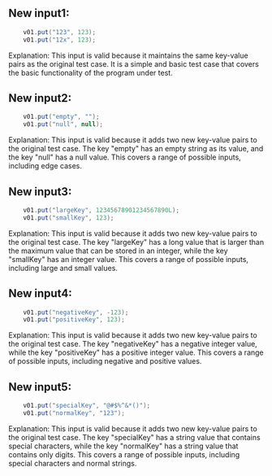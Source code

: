 ## New input1:
```java
    v01.put("123", 123);
    v01.put("12x", 123);
```
Explanation: This input is valid because it maintains the same key-value pairs as the original test case. It is a simple and basic test case that covers the basic functionality of the program under test.

## New input2:
```java
    v01.put("empty", "");
    v01.put("null", null);
```
Explanation: This input is valid because it adds two new key-value pairs to the original test case. The key "empty" has an empty string as its value, and the key "null" has a null value. This covers a range of possible inputs, including edge cases.

## New input3:
```java
    v01.put("largeKey", 12345678901234567890L);
    v01.put("smallKey", 123);
```
Explanation: This input is valid because it adds two new key-value pairs to the original test case. The key "largeKey" has a long value that is larger than the maximum value that can be stored in an integer, while the key "smallKey" has an integer value. This covers a range of possible inputs, including large and small values.

## New input4:
```java
    v01.put("negativeKey", -123);
    v01.put("positiveKey", 123);
```
Explanation: This input is valid because it adds two new key-value pairs to the original test case. The key "negativeKey" has a negative integer value, while the key "positiveKey" has a positive integer value. This covers a range of possible inputs, including negative and positive values.

## New input5:
```java
    v01.put("specialKey", "@#$%^&*()");
    v01.put("normalKey", "123");
```
Explanation: This input is valid because it adds two new key-value pairs to the original test case. The key "specialKey" has a string value that contains special characters, while the key "normalKey" has a string value that contains only digits. This covers a range of possible inputs, including special characters and normal strings.
